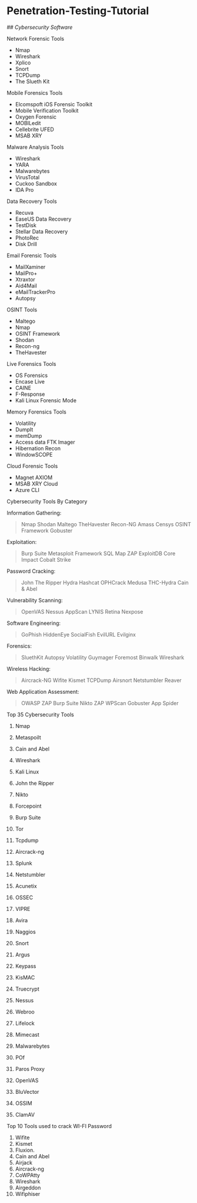 # Penetration-Testing-Tutorial

*## Cybersecurity Software*

Network Forensic Tools
- Nmap
- Wireshark
- Xplico
- Snort
- TCPDump
- The Slueth Kit

Mobile Forensics Tools
- Elcomspoft iOS Forensic Toolkit
- Mobile Verification Toolkit
- Oxygen Forensic
- MOBILedit
- Cellebrite UFED
- MSAB XRY

Malware Analysis Tools
- Wireshark
- YARA
- Malwarebytes
- VirusTotal
- Cuckoo Sandbox
- IDA Pro

Data Recovery Tools
- Recuva
- EaseUS Data Recovery
- TestDisk
- Stellar Data Recovery
- PhotoRec
- Disk Drill

Email Forensic Tools
- MailXaminer
- MailPro+
- Xtraxtor
- Aid4Mail
- eMailTrackerPro
- Autopsy

OSINT Tools
- Maltego
- Nmap
- OSINT Framework
- Shodan
- Recon-ng
- TheHavester

Live Forensics Tools
- OS Forensics
- Encase Live
- CAINE
- F-Response
- Kali Linux Forensic Mode

Memory Forensics Tools
- Volatility
- DumpIt
- memDump
- Access data FTK Imager
- Hibernation Recon
- WindowSCOPE

Cloud Forensic Tools
- Magnet AXIOM
- MSAB XRY Cloud
- Azure CLI

Cybersecurity Tools By Category 

Information Gathering:
>Nmap
>Shodan
>Maltego
>TheHavester
>Recon-NG
>Amass
>Censys
>OSINT Framework 
>Gobuster 

Exploitation:
>Burp Suite
>Metasploit Framework 
>SQL Map
>ZAP
>ExploitDB
>Core Impact 
>Cobalt Strike

Password Cracking:
>John The Ripper
>Hydra
>Hashcat
>OPHCrack
>Medusa
>THC-Hydra 
>Cain & Abel

Vulnerability Scanning:
>OpenVAS
>Nessus 
>AppScan
>LYNIS
>Retina
>Nexpose 

Software Engineering:
>GoPhish
>HiddenEye
>SocialFish
>EvilURL
>Evilginx

Forensics:
>SluethKit
>Autopsy
>Volatility 
>Guymager
>Foremost
>Binwalk
>Wireshark 

Wireless Hacking:
>Aircrack-NG
>Wifite 
>Kismet
>TCPDump
>Airsnort
>Netstumbler
>Reaver

Web Application Assessment:
>OWASP ZAP
>Burp Suite
>Nikto
>ZAP
>WPScan
>Gobuster
>App Spider

Top 35 Cybersecurity Tools

1. Nmap
2. Metaspoilt
3. Cain and Abel
4. Wireshark
5. Kali Linux
6. John the Ripper
7. Nikto
8. Forcepoint
9. Burp Suite 
10. Tor

11. Tcpdump
12. Aircrack-ng
13. Splunk 
14. Netstumbler 
15. Acunetix 
16. OSSEC
17. VIPRE
18. Avira 
19. Naggios
20. Snort
21. Argus
22. Keypass 
23. KisMAC 
24. Truecrypt 
25. Nessus

26. Webroo 
27. Lifelock 
28. Mimecast 
29. Malwarebytes 
30. POf 
31. Paros Proxy
32. OpenVAS
33. BluVector
34. OSSIM
35. ClamAV

Top 10 Tools used to crack WI-FI Password 

1. Wifite 
2. Kismet 
3. Fluxion. 
4. Cain and Abel 
5. Airjack 
6. Aircrack-ng 
7. CoWPAtty
8. Wireshark 
9. Airgeddon 
10.  Wifiphiser
